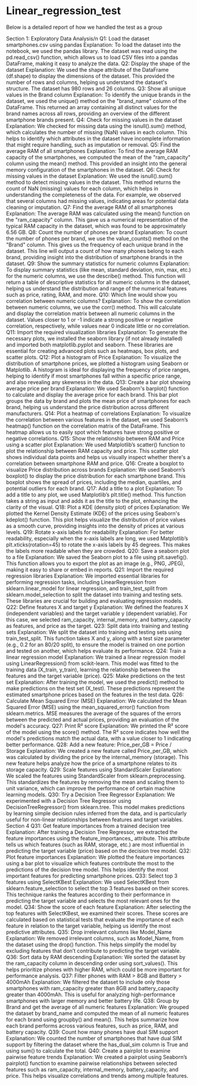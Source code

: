 # Linear_regression_test
Below is a detailed report of how we handled the test as a group

Section 1: Exploratory Data Analysis/n
Q1: Load the dataset smartphones.csv using pandas
Explanation:
To load the dataset into the notebook, we used the pandas library. The dataset was read using the pd.read_csv() function, which allows us to load CSV files into a pandas DataFrame, making it easy to analyze the data.
Q2: Display the shape of the dataset
Explanation:
We used the shape attribute of the DataFrame (df.shape) to display the dimensions of the dataset. This provided the number of rows and columns, helping us understand the dataset's structure. The dataset has 980 rows and 26 columns.
Q3: Show all unique values in the Brand column
Explanation:
To identify the unique brands in the dataset, we used the unique() method on the "brand_name" column of the DataFrame. This returned an array containing all distinct values for the brand names across all rows, providing an overview of the different smartphone brands present.
Q4: Check for missing values in the dataset
Explanation:
We checked for missing data using the isnull().sum() method, which calculates the number of missing (NaN) values in each column. This helps to identify which attributes in the dataset have incomplete information that might require handling, such as imputation or removal.
Q5: Find the average RAM of all smartphones
Explanation:
To find the average RAM capacity of the smartphones, we computed the mean of the "ram_capacity" column using the mean() method. This provided an insight into the general memory configuration of the smartphones in the dataset.
Q6: Check for missing values in the dataset
Explanation:
We used the isnull().sum() method to detect missing values in the dataset. This method returns the count of NaN (missing) values for each column, which helps in understanding the completeness of the data. For example, we observed that several columns had missing values, indicating areas for potential data cleaning or imputation.
Q7: Find the average RAM of all smartphones
Explanation:
The average RAM was calculated using the mean() function on the "ram_capacity" column. This gave us a numerical representation of the typical RAM capacity in the dataset, which was found to be approximately 6.56 GB.
Q8: Count the number of phones per brand
Explanation:
To count the number of phones per brand, we use the value_counts() method on the "Brand" column. This gives us the frequency of each unique brand in the dataset.
This line will output a count of how many phones belong to each brand, providing insight into the distribution of smartphone brands in the dataset.
Q9: Show the summary statistics for numeric columns
Explanation:
To display summary statistics (like mean, standard deviation, min, max, etc.) for the numeric columns, we use the describe() method.
This function will return a table of descriptive statistics for all numeric columns in the dataset, helping us understand the distribution and range of the numerical features such as price, rating, RAM, and more.
Q10: Which line would show you correlation between numeric columns?
Explanation:
To show the correlation between numeric columns, we use the corr() method.
This will calculate and display the correlation matrix between all numeric columns in the dataset. Values closer to 1 or -1 indicate a strong positive or negative correlation, respectively, while values near 0 indicate little or no correlation.
Q11: Import the required visualization libraries
Explanation:
To generate the necessary plots, we installed the seaborn library (if not already installed) and imported both matplotlib.pyplot and seaborn. These libraries are essential for creating advanced plots such as heatmaps, box plots, and scatter plots.
Q12: Plot a histogram of Price
Explanation:
To visualize the distribution of smartphone prices, we plotted a histogram using Seaborn or Matplotlib. A histogram is ideal for displaying the frequency of price ranges, helping to identify if most smartphones fall within a specific price range, and also revealing any skewness in the data.
Q13: Create a bar plot showing average price per brand
Explanation:
We used Seaborn's barplot() function to calculate and display the average price for each brand. This bar plot groups the data by brand and plots the mean price of smartphones for each brand, helping us understand the price distribution across different manufacturers.
Q14: Plot a heatmap of correlations
Explanation:
To visualize the correlation between various features in the dataset, we used Seaborn’s heatmap() function on the correlation matrix of the DataFrame. This heatmap allows us to easily spot which features have strong positive or negative correlations.
Q15: Show the relationship between RAM and Price using a scatter plot
Explanation:
We used Matplotlib’s scatter() function to plot the relationship between RAM capacity and price. This scatter plot shows individual data points and helps us visually inspect whether there's a correlation between smartphone RAM and price.
Q16: Create a boxplot to visualize Price distribution across brands
Explanation:
We used Seaborn’s boxplot() to display the price distribution for each smartphone brand. This boxplot shows the spread of prices, including the median, quartiles, and potential outliers for each brand.
Q17: Add a title to a plot
Explanation:
To add a title to any plot, we used Matplotlib’s plt.title() method. This function takes a string as input and adds it as the title to the plot, enhancing the clarity of the visual.
Q18: Plot a KDE (density plot) of prices
Explanation:
We plotted the Kernel Density Estimate (KDE) of the prices using Seaborn's kdeplot() function. This plot helps visualize the distribution of price values as a smooth curve, providing insights into the density of prices at various levels.
Q19: Rotate x-axis labels for readability
Explanation:
For better readability, especially when the x-axis labels are long, we used Matplotlib’s plt.xticks(rotation=45) to rotate the x-axis labels by 45 degrees. This makes the labels more readable when they are crowded.
Q20: Save a seaborn plot to a file
Explanation:
We saved the Seaborn plot to a file using plt.savefig(). This function allows you to export the plot as an image (e.g., PNG, JPEG), making it easy to share or embed in reports.
Q21: Import the required regression libraries
Explanation:
We imported essential libraries for performing regression tasks, including LinearRegression from sklearn.linear_model for linear regression, and train_test_split from sklearn.model_selection to split the dataset into training and testing sets. These libraries are crucial for building and evaluating regression models.
Q22: Define features X and target y
Explanation:
We defined the features X (independent variables) and the target variable y (dependent variable). For this case, we selected ram_capacity, internal_memory, and battery_capacity as features, and price as the target.
Q23: Split data into training and testing sets
Explanation:
We split the dataset into training and testing sets using train_test_split. This function takes X and y, along with a test size parameter (e.g., 0.2 for an 80/20 split), to ensure the model is trained on one portion and tested on another, which helps evaluate its performance.
Q24: Train a linear regression model
Explanation:
We trained a linear regression model using LinearRegression() from scikit-learn. This model was fitted to the training data (X_train, y_train), learning the relationship between the features and the target variable (price).
Q25: Make predictions on the test set
Explanation:
After training the model, we used the predict() method to make predictions on the test set (X_test). These predictions represent the estimated smartphone prices based on the features in the test data.
Q26: Calculate Mean Squared Error (MSE)
Explanation:
We calculated the Mean Squared Error (MSE) using the mean_squared_error() function from sklearn.metrics. MSE measures the average of the squares of the errors between the predicted and actual prices, providing an evaluation of the model's accuracy.
Q27: Print R² score
Explanation:
We printed the R² score of the model using the score() method. The R² score indicates how well the model's predictions match the actual data, with a value closer to 1 indicating better performance.
Q28: Add a new feature: Price_per_GB = Price / Storage
Explanation:
We created a new feature called Price_per_GB, which was calculated by dividing the price by the internal_memory (storage). This new feature helps analyze how the price of a smartphone relates to its storage capacity.
Q29: Scale features using StandardScaler
Explanation:
We scaled the features using StandardScaler from sklearn.preprocessing. This standardizes the features by removing the mean and scaling them to unit variance, which can improve the performance of certain machine learning models.
Q30: Try a Decision Tree Regressor
Explanation:
We experimented with a Decision Tree Regressor using DecisionTreeRegressor() from sklearn.tree. This model makes predictions by learning simple decision rules inferred from the data, and is particularly useful for non-linear relationships between features and target variables.
Section 4
Q31: Get feature importances from a trained decision tree
Explanation:
After training a Decision Tree Regressor, we extracted the feature importances using the feature_importances_ attribute. This attribute tells us which features (such as RAM, storage, etc.) are most influential in predicting the target variable (price) based on the decision tree model.
Q32: Plot feature importances
Explanation:
We plotted the feature importances using a bar plot to visualize which features contribute the most to the predictions of the decision tree model. This helps identify the most important features for predicting smartphone prices.
Q33: Select top 3 features using SelectKBest
Explanation:
We used SelectKBest from sklearn.feature_selection to select the top 3 features based on their scores. This technique ranks the features according to their performance in predicting the target variable and selects the most relevant ones for the model.
Q34: Show the score of each feature
Explanation:
After selecting the top features with SelectKBest, we examined their scores. These scores are calculated based on statistical tests that evaluate the importance of each feature in relation to the target variable, helping us identify the most predictive attributes.
Q35: Drop irrelevant columns like Model_Name
Explanation:
We removed irrelevant columns, such as Model_Name, from the dataset using the drop() function. This helps simplify the model by excluding features that don’t contribute to predicting the target variable.
Q36: Sort data by RAM descending
Explanation:
We sorted the dataset by the ram_capacity column in descending order using sort_values(). This helps prioritize phones with higher RAM, which could be more important for performance analysis.
Q37: Filter phones with RAM > 8GB and Battery > 4000mAh
Explanation:
We filtered the dataset to include only those smartphones with ram_capacity greater than 8GB and battery_capacity greater than 4000mAh. This is useful for analyzing high-performance smartphones with larger memory and better battery life.
Q38: Group by Brand and get the average of all numeric features
Explanation:
We grouped the dataset by brand_name and computed the mean of all numeric features for each brand using groupby() and mean(). This helps summarize how each brand performs across various features, such as price, RAM, and battery capacity.
Q39: Count how many phones have dual SIM support
Explanation:
We counted the number of smartphones that have dual SIM support by filtering the dataset where the has_dual_sim column is True and using sum() to calculate the total.
Q40: Create a pairplot to examine pairwise feature trends
Explanation:
We created a pairplot using Seaborn’s pairplot() function to examine pairwise relationships between selected features such as ram_capacity, internal_memory, battery_capacity, and price. This helps visualize correlations and trends among multiple features.

